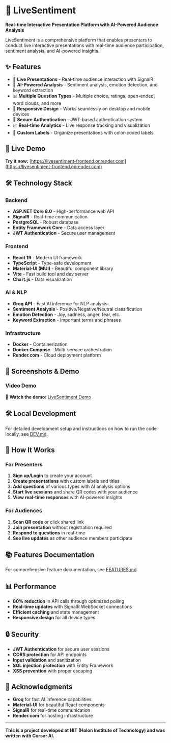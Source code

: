 # 🎯 LiveSentiment

**Real-time Interactive Presentation Platform with AI-Powered Audience Analysis**

LiveSentiment is a comprehensive platform that enables presenters to conduct live interactive presentations with real-time audience participation, sentiment analysis, and AI-powered insights.

## ✨ Features

- 🎤 **Live Presentations** - Real-time audience interaction with SignalR
- 🧠 **AI-Powered Analysis** - Sentiment analysis, emotion detection, and keyword extraction
- 📊 **Multiple Question Types** - Multiple choice, ratings, open-ended, word clouds, and more
- 📱 **Responsive Design** - Works seamlessly on desktop and mobile devices
- 🔐 **Secure Authentication** - JWT-based authentication system
- 📈 **Real-time Analytics** - Live response tracking and visualization
- 🎨 **Custom Labels** - Organize presentations with color-coded labels

## 🚀 Live Demo

**Try it now:** [https://livesentiment-frontend.onrender.com](https://livesentiment-frontend.onrender.com)

## 🛠️ Technology Stack

### Backend
- **ASP.NET Core 8.0** - High-performance web API
- **SignalR** - Real-time communication
- **PostgreSQL** - Robust database
- **Entity Framework Core** - Data access layer
- **JWT Authentication** - Secure user management

### Frontend
- **React 19** - Modern UI framework
- **TypeScript** - Type-safe development
- **Material-UI (MUI)** - Beautiful component library
- **Vite** - Fast build tool and dev server
- **Chart.js** - Data visualization

### AI & NLP
- **Groq API** - Fast AI inference for NLP analysis
- **Sentiment Analysis** - Positive/Negative/Neutral classification
- **Emotion Detection** - Joy, sadness, anger, fear, etc.
- **Keyword Extraction** - Important terms and phrases

### Infrastructure
- **Docker** - Containerization
- **Docker Compose** - Multi-service orchestration
- **Render.com** - Cloud deployment platform

## 📸 Screenshots & Demo

### Video Demo
🎥 **Watch the demo:** [LiveSentiment Demo](https://www.youtube.com/watch?v=PnK20U6BIs4)

## 🛠️ Local Development

For detailed development setup and instructions on how to run the code locally, see [DEV.md](./DEV.md).

## 📱 How It Works

### For Presenters
1. **Sign up/Login** to create your account
2. **Create presentations** with custom labels and titles
3. **Add questions** of various types with AI analysis options
4. **Start live sessions** and share QR codes with your audience
5. **View real-time responses** with AI-powered insights

### For Audiences
1. **Scan QR code** or click shared link
2. **Join presentation** without registration required
3. **Respond to questions** in real-time
4. **See live updates** as other audience members participate

## 📚 Features Documentation

For comprehensive feature documentation, see [FEATURES.md](./FEATURES.md)


## 📊 Performance

- **80% reduction** in API calls through optimized polling
- **Real-time updates** with SignalR WebSocket connections
- **Efficient caching** and state management
- **Responsive design** for all device types

## 🔒 Security

- **JWT Authentication** for secure user sessions
- **CORS protection** for API endpoints
- **Input validation** and sanitization
- **SQL injection protection** with Entity Framework
- **XSS prevention** with proper escaping

## 🙏 Acknowledgments

- **Groq** for fast AI inference capabilities
- **Material-UI** for beautiful React components
- **SignalR** for real-time communication
- **Render.com** for hosting infrastructure

---

**This is a project developed at HIT (Holon Institute of Technology) and was written with Cursor AI.**
